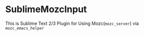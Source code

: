 SublimeMozcInput
================

This is Sublime Text 2/3 Plugin for Using Mozc(`mozc_server`)  via `mozc_emacs_helper`
